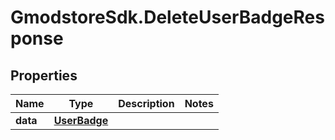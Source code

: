 # GmodstoreSdk.DeleteUserBadgeResponse

## Properties

Name | Type | Description | Notes
------------ | ------------- | ------------- | -------------
**data** | [**UserBadge**](UserBadge.md) |  | 



